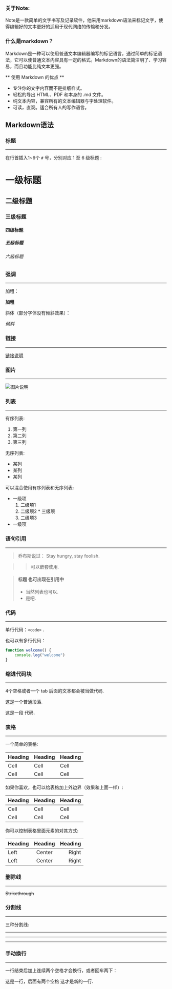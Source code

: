 ### 关于Note:    

Note是一款简单的文字书写及记录软件，他采用markdown语法来标记文字，使得编辑好的文本更好的适用于现代网络的传输和分发。    

### 什么是markdown？    

Markdown是一种可以使用普通文本编辑器编写的标记语言，通过简单的标记语法，它可以使普通文本内容具有一定的格式。Markdown的语法简洁明了、学习容易，而且功能比纯文本更强。    

** 使用 Markdown 的优点 **    

* 专注你的文字内容而不是排版样式。
* 轻松的导出 HTML、PDF 和本身的 .md 文件。
* 纯文本内容，兼容所有的文本编辑器与字处理软件。
* 可读，直观。适合所有人的写作语言。 

## Markdown语法 ##

### 标题 ###

----------

在行首插入1~6个 `#` 号，分别对应 1 至 6 级标题 :

# 一级标题  #

## 二级标题 ##

### 三级标题 ###

#### 四级标题 ####

##### 五级标题 #####

###### 六级标题 ######                

### 强调 ###

----------

加粗：

**加粗** 

斜体（部分字体没有倾斜效果）：

*倾斜*


### 链接 ###

----------

[链接说明](http://example.com/)


### 图片 ###

----------

![图片说明](http://example.com/image.png)

### 列表 ###

----------

有序列表:

1.  第一列
1.  第二列
1.  第三列

无序列表:

*  某列
*   某列
*   某列

可以混合使用有序列表和无序列表:

* 一级项
   1.  二级项1
   2.  二级项2
      * 三级项
   3.  二级项3
* 一级项


### 语句引用 ###

----------

> 乔布斯说过：
> Stay hungry, stay foolish.

> > 可以嵌套使用.

> #### 标题 也可出现在引用中
>
> * 当然列表也可以.
> * 是吧.


### 代码 ###

----------

单行代码：`<code>` .

也可以有多行代码：

```js 
function welcome() {
    console.log("welcome")
}
```

### 缩进代码块 ###

----------

4个空格或者一个 tab 后面的文本都会被当做代码.

这是一个普通段落.

这是一段
代码.

### 表格 ###

----------

一个简单的表格:

Heading | Heading | Heading
------- | ------- | -------
Cell   |  Cell   |  Cell
Cell   |  Cell   |  Cell


如果你喜欢，也可以给表格加上外边界（效果和上面一样）:

| Heading | Heading | Heading |
| ------- | ------- | ------- |
|   Cell  |   Cell  |   Cell  |
|   Cell  |   Cell  |   Cell  |

你可以控制表格里面元素的对其方式:

Heading | Heading | Heading
:----- | :----: | ------:
Left   | Center | Right
Left   | Center | Right

### 删除线 ###

----------

~~Strikethrough~~

### 分割线 ###

----------

三种分割线:

---

* * *

- - - -


### 手动换行 ###

----------

一行结束后加上连续两个空格才会换行，或者回车两下：

这是一行，后面有两个空格
这才是新的一行.